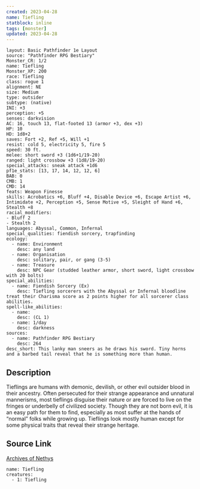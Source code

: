 ```yaml
---
created: 2023-04-28
name: Tiefling
statblock: inline
tags: [monster]
updated: 2023-04-28
---
```

```statblock
layout: Basic Pathfinder 1e Layout
source: "Pathfinder RPG Bestiary"
Monster_CR: 1/2
name: Tiefling
Monster_XP: 200
race: Tiefling
class: rogue 1
alignment: NE
size: Medium
type: outsider
subtype: (native)
INI: +3
perception: +5
senses: darkvision
AC: 16, touch 13, flat-footed 13 (armor +3, dex +3)
HP: 10
HD: 1d8+2
saves: Fort +2, Ref +5, Will +1
resist: cold 5, electricity 5, fire 5
speed: 30 ft.
melee: short sword +3 (1d6+1/19-20)
ranged: light crossbow +3 (1d8/19-20)
special_attacks: sneak attack +1d6
pf1e_stats: [13, 17, 14, 12, 12, 6]
BAB: 0
CMB: 1
CMD: 14
feats: Weapon Finesse
skills: Acrobatics +6, Bluff +4, Disable Device +6, Escape Artist +6, Intimidate +2, Perception +5, Sense Motive +5, Sleight of Hand +6, Stealth +8
racial_modifiers:
- Bluff 2
- Stealth 2
languages: Abyssal, Common, Infernal
special_qualities: fiendish sorcery, trapfinding
ecology:
  - name: Environment
    desc: any land
  - name: Organisation
    desc: solitary, pair, or gang (3-5)
  - name: Treasure
    desc: NPC Gear (studded leather armor, short sword, light crossbow with 20 bolts)
special_abilities:
  - name: Fiendish Sorcery (Ex)
    desc: Tiefling sorcerers with the Abyssal or Infernal bloodline treat their Charisma score as 2 points higher for all sorcerer class abilities.
spell-like_abilities:
  - name:
    desc: (CL 1)
  - name: 1/day
    desc: darkness
sources:
  - name: Pathfinder RPG Bestiary
    desc: 264
desc_short: This lanky man sneers as he draws his sword. Tiny horns and a barbed tail reveal that he is something more than human.
```
## Description
Tieflings are humans with demonic, devilish, or other evil outsider blood in their ancestry. Often persecuted for their strange appearance and unnatural mannerisms, most tieflings disguise their nature or are forced to live on the fringes or underbelly of civilized society. Though they are not born evil, it is an easy path for them to find, especially as most suffer at the hands of “normal” folks while growing up. Tieflings look mostly human except for some physical traits that reveal their strange heritage.
## Source Link
[Archives of Nethys](https://aonprd.com/MonsterDisplay.aspx?ItemName=Tiefling)
```encounter-table
name: Tiefling
creatures:
  - 1: Tiefling
```
